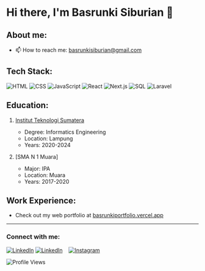 # Hi there, I'm Basrunki Siburian  👋

## About me:
- 📫 How to reach me: basrunkisiburian@gmail.com

## Tech Stack:
![HTML](https://img.shields.io/badge/HTML-5F90EC?style=flat-square&logo=html5&logoColor=white)
![CSS](https://img.shields.io/badge/CSS-1572B6?style=flat-square&logo=css3&logoColor=white)
![JavaScript](https://img.shields.io/badge/JavaScript-F7DF1E?style=flat-square&logo=javascript&logoColor=black)
![React](https://img.shields.io/badge/React-61DAFB?style=flat-square&logo=react&logoColor=black)
![Next.js](https://img.shields.io/badge/Next.js-000000?style=flat-square&logo=next.js&logoColor=white)
![SQL](https://img.shields.io/badge/SQL-4479A1?style=flat-square&logo=postgresql&logoColor=white)
![Laravel](https://img.shields.io/badge/Laravel-FF2D20?style=flat-square&logo=laravel&logoColor=white)


## Education:
1. [Institut Teknologi Sumatera](https://www.itera.ac.id) 
   - Degree: Informatics Engineering
   - Location: Lampung
   - Years: 2020-2024

2. [SMA N 1 Muara]
   - Major: IPA
   - Location: Muara
   - Years: 2017-2020

## Work Experience:
- Check out my web portfolio at [basrunkiportfolio.vercel.app](http://basrunkiportfolio.vercel.app/)

---

### Connect with me:
[![LinkedIn](https://img.shields.io/badge/LinkedIn-light?style=social&logo=linkedin)](https://www.linkedin.com/in/basrunki-siburian-ba6b03210/#gh-light-mode-only)
[![LinkedIn](https://img.shields.io/badge/LinkedIn-dark?style=social&logo=linkedin)](https://www.linkedin.com/in/basrunki-siburian-ba6b03210/#gh-dark-mode-only)
&nbsp;&nbsp;
[![Instagram](https://img.shields.io/badge/Instagram-light?style=social&logo=instagram)](https://www.instagram.com/basrunkisiburian/)

![Profile Views](https://komarev.com/ghpvc/?username=siburianbasrunki&color=brightgreen)
